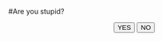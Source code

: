 #Are you stupid?
<p align = "center">
<button name="yes" onClick="(function(){alert('YES'); return false;})(); return false;">YES</button>
<button name="no">NO</button>
</p>
